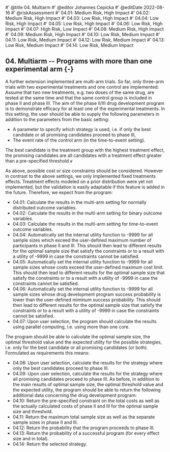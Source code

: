 #' @title 04. Multiarm
#' @editor Johannes Cepicka
#' @editDate 2022-08-16
#' @riskAssessment
#' 04.01: Medium Risk, High Impact
#' 04.02: Medium Risk, High Impact
#' 04.03: Low Risk, High Impact
#' 04.04: Low Risk, High Impact
#' 04.05: Low Risk, High Impact
#' 04.06: Low Risk, High Impact
#' 04.07: High Risk, Low Impact
#' 04.08: Medium Risk, High Impact
#' 04.09: Medium Risk, High Impact
#' 04.10: Low Risk, Medium Impact
#' 04.11: Low Risk, Medium Impact
#' 04.12: Low Risk, Medium Impact
#' 04.13: Low Risk, Medium Impact
#' 04.14: Low Risk, Medium Impact

## 04. Multiarm -- Programs with more than one experimental arm {-}

A further extension implemented are multi-arm trials. So far, only three-arm trials with two experimental treatments and one control are implemented: Assume that two new treatments, e.g. two doses of the same drug, are tested at the same time and that the same control group is included in phase II and phase III. The aim of the phase II/III drug development program is to demonstrate efficacy for at least one of the experimental treatments. In this setting, the user should be able to supply the following parameters in addition to the parameters from the basic setting:

  *	A parameter to specify which strategy is used, i.e. if only the best candidate or all promising candidates proceed to phase III,
  *	The event rate of the control arm (in the time-to-event setting).

The best candidate is the treatment group with the highest treatment effect, the promising candidates are all candidates with a treatment effect greater than a pre-specified threshold $\kappa$

As above, possible cost or size constraints should be considered. However in contrast to the above settings, we only implemented fixed treatments effects. Treatment effects modeled on a prior distribution were yet not implemented, but the validation is easily adaptable if this feature is added in the future. Therefore, we expect from the program:

  *	04.01: Calculate the results in the multi-arm setting for normally distributed outcome variables.
  *	04.02: Calculate the results in the multi-arm setting for binary outcome variables.
  *	04.03: Calculate the results in the multi-arm setting for time-to-event outcome variables.
  *	04.04: Automatically set the internal utility function to -9999 for all sample sizes which exceed the user-defined maximum number of participants in phase II and III. This should then lead to different results for the optimal sample size that satisfy the constraints or to a result with a utility of -9999 in case the constraints cannot be satisfied.
  *	04.05: Automatically set the internal utility function to -9999 for all sample sizes whose costs exceed the user-defined maximum cost limit. This should then lead to different results for the optimal sample size that satisfy the constraints or to a result with a utility of -9999 in case the constraints cannot be satisfied.
  *	04.06: Automatically set the internal utility function to -9999 for all sample sizes whose drug development program success probability is lower than the user-defined miminum success probability. This should then lead to different results for the optimal sample size that satisfy the constraints or to a result with a utility of -9999 in case the constraints cannot be satisfied.
  *	04.07: Upon user selection, the program should calculate the results using parallel computing, i.e. using more than one core.

The program should be able to calculate the optimal sample size, the optimal threshold value and the expected utility for the possible strategies, i.e. only for the best candidate or all promising candidates (or both). Formulated as requirements this means:

  *	04.08: Upon user selection, calculate the results for the strategy where only the best candidates proceed to phase III.
  *	04.09: Upon user selection, calculate the results for the strategy where all promising candidates proceed to phase III.
As before, in addition to the main results of optimal sample size, the optimal threshold value and the expected utility, the program should be able to return the following additional data concerning the drug development program:
  *	04.10: Return the pre-specified constraint on the total costs as well as the actually calculated costs of phase II and III for the optimal sample size and threshold.
  *	04.11: Return the maximum total sample size as well as the separate sample sizes in phase II and III.
  *	04.12: Return the probability that the program proceeds to phase III.
  *	04.13: Return the probability of a successful program (for every effect size and in total).
  *	04.14: Return the selected strategy.
